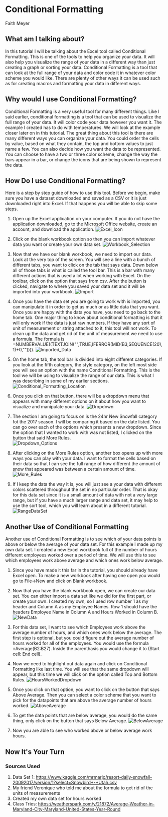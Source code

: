 # **Conditional Formatting**
 Faith Meyer

## **What am I talking about?**
In this tutorial I will be talking about the Excel tool called Conditional Formatting. This is one of the tools to help you organize your data. It will also help you visualize the range of your data in a different way than just creating a graph or sorting your data. Conditional Formatting is a tool that can look at the full range of your data and color code it in whatever color scheme you would like. There are plenty of other ways it can be used such as for creating macros and formatting your data in different ways. 

## **Why would I use Conditional Formatting?**
Conditional Formatting is a very useful tool for many different things. Like I said earlier, conditional formatting is a tool that can be used to visualize the full range of your data. It will color code your data however you want it. The example I created has to do with temperatures. We will look at the example closer later on in this tutorial. The great thing about this tool is there are many different ways you can organize your data. You could order the cells by value, based on what they contain, the top and bottom values to just name a few. You can also decide how you want the data to be represented. You can choose to have a two or three color scheme, change the way the bars appear in a bar, or change the icons that are being shown to represent the data. 

## **How Do I use Conditional Formatting?**
Here is a step by step guide of how to use this tool. Before we begin, make sure you have a dataset downloaded and saved as a CSV or it is just downloaded right into Excel. If that happens you will be able to skip some steps.

1. Open up the Excel application on your computer. If you do not have the application downloaded, go to the Microsoft Office website, create an account, and download the application.
![Excel_Icon](/excelicon.png)

2. Click on the blank workbook option so then you can import whatever data you want or create your own data set.
![Workbook_Selection](/workbookselection.png)

3. Now that we have our blank workbook, we need to import our data. Look at the very top of the screen. You will see a line with a bunch of different tabs, you want to click on the tab that says data. Down below all of those tabs is what is called the tool bar. This is a bar with many different actions that is used a lot when working with Excel. On the toolbar, click on the option that says from csv. After the button is clicked, navigate to where you saved your data set and it will be imported into your workbook.
![Import](/import.png)

4. Once you have the data set you are going to work with is imported, you can manipulate it in order to get as much or as little data that you want. Once you are happy with the data you have, you need to go back to the home tab. One major thing to know about conditional formatting is that it will only work if the data is just raw numbers. If they have any sort of unit of measurement or string attached to it, this tool will not work. To clean up the data and get rid of the unit of measurement we need to use a formula. The formula is =NUMBERVALUE((TEXTJOIN("",TRUE,IFERROR(MID(B3,SEQUENCE(20),1)+0,"")))).
![Imported_Data](/importeddata.png)

5. On the home tab, the tool bar is divided into eight different categories. If you look at the fifth category, the style category, on the left most side you will see an option with the name Conditional Formatting. This is the tool we will be using to visualize the range of our data. This is what I was describing in some of my earlier sections.
![Conditional_Formatting_Location](/conditionalformattinglocation.png)

6. Once you click on that button, there will be a dropdown menu that appears with many different options on it about how you want to visualize and manipulate your data. 
![Dropdown](/conditionalformattingdropdown.png)

7. The section I am going to focus on is the 24hr New Snowfall category fot the 2017 season. I will be comparing it based on the date listed. You can go over each of the options which presents a new dropdown. Since the option that I wanted to work with was not listed, I clicked on the button that said More Rules.  
![Dropdown_Options](/dropdownoptions.png)

8. After clicking on the More Rules option, another box opens up with more ways you can play with your data. I want to format the cells based on their data so that I can see the full range of how different the amount of snow that appeared was between a certain amount of time.
![More_Rules](/morerules.png)


9.  If I keep the data the way it is, you will just see a your data with different colors scattered throughout the set in no particular order. That is okay for this data set since it is a small amount of data with not a very large range, but if you have a much larger range and data set, it may help to use the sort tool, which you will learn about in a different tutorial.
![RangeDataSet](/rangecoloreddataset.png)

## Another Use of Conditional Formatting
Another use of Conditional Formatting is to see which of your data points is above or below the average of your data set. For this example I made up my own data set. I created a new Excel workbook full of the number of hours different employees worked over a period of time. We will use this to see which employees work above average and which ones work below average.

1. Since you have made it this far in the tutorial, you should already have Excel open. To make a new workbook after having one open you would go to File->New and click on Blank workbook.

2. Now that you have the blank workbook open, we can create our data set. You can either import a data set like we did for the first part, or create your own. I created my own, so I used row number 1 as my header and Column A as my Employee Names. Row 1 should have the headers Employee Name in Column A and Hours Worked in Column B.
![NewData](/newdataset.png)

3. For this data set, I want to see which Employees work above the average number of hours, and which ones work below the average. The first step is optional, but you could figure out the average number of hours worked for all of the employees. You would use the formula =Average(B2:B27). Inside the parenthasis you would change it to (Start cell: End cell).

4. Now we need to highlight out data again and click on Conditional Formatting like last time. You will see that the same dropdown will appear, but this time we will click on the option called Top and Bottom Rules.
![HoursWorkedDropdown](/conditionalformattingdropdownhoursworked.png)

5. Once you click on that option, you want to click on the button that says Above Average. Then you can select a color scheme that you want to pick for the datapoints that are above the average number of hours worked.
![AboveAverage](/aboveaverage.png)

6. To get the data points that are below average, you would do the same thing, only click on the button that says Below Average.
![BelowAverage](/belowaverage.png)

7. Now you are able to see who worked above or below average work hours.


## Now It's Your Turn


### Sources Used
1. Data Set 1: https://www.kaggle.com/mrmarjo/resort-daily-snowfall-20092017/version/1?select=Snowbird+-+Utah.csv
2. My friend Veronique who told me about the formula to get rid of the units of measurements
3. Created my own data set for hours worked
4. Class Tries: https://weatherspark.com/y/21872/Average-Weather-in-Maryland-City-Maryland-United-States-Year-Round
